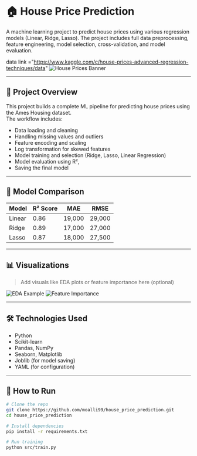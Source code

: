 # 🏠 House Price Prediction
A machine learning project to predict house prices using various regression models (Linear, Ridge, Lasso). The project includes full data preprocessing, feature engineering, model selection, cross-validation, and model evaluation.

data link ="https://www.kaggle.com/c/house-prices-advanced-regression-techniques/data"
![House Prices Banner](https://storage.googleapis.com/kaggle-media/competitions/House%20Prices/kaggle_5407_media_housesbanner.png)


---

## 📌 Project Overview

This project builds a complete ML pipeline for predicting house prices using the Ames Housing dataset.  
The workflow includes:

- Data loading and cleaning
- Handling missing values and outliers
- Feature encoding and scaling
- Log transformation for skewed features
- Model training and selection (Ridge, Lasso, Linear Regression)
- Model evaluation using R²,
- Saving the final model 

---

## 🧪 Model Comparison

| Model           | R² Score | MAE      | RMSE     |
|----------------|----------|----------|----------|
| Linear         | 0.86     | 19,000   | 29,000   |
| Ridge          | 0.89     | 17,000   | 27,000   |
| Lasso          | 0.87     | 18,000   | 27,500   |

---

## 📊 Visualizations

> Add visuals like EDA plots or feature importance here (optional)

![EDA Example](images/eda_sample.png)
![Feature Importance](images/feature_importance.png)

---

## 🛠️ Technologies Used

- Python
- Scikit-learn
- Pandas, NumPy
- Seaborn, Matplotlib
- Joblib (for model saving)
- YAML (for configuration)

---

## 🚀 How to Run

```bash
# Clone the repo
git clone https://github.com/moalli99/house_price_prediction.git
cd house_price_prediction

# Install dependencies
pip install -r requirements.txt

# Run training
python src/train.py
